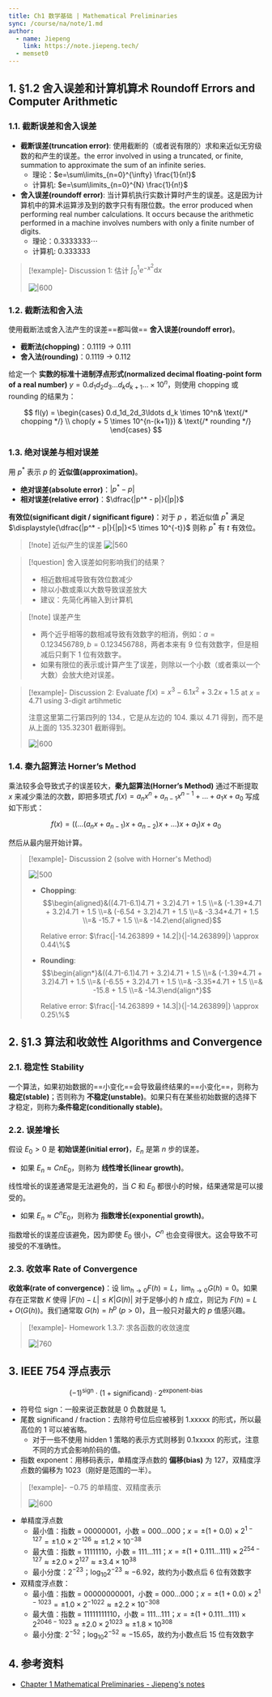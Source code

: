 ```yaml
---
title: Ch1 数学基础 | Mathematical Preliminaries
sync: /course/na/note/1.md
author:
  - name: Jiepeng
    link: https://note.jiepeng.tech/
  - memset0
---
```


## 1. §1.2 舍入误差和计算机算术 Roundoff Errors and Computer Arithmetic

### 1.1. 截断误差和舍入误差

- **截断误差(truncation error)**: 使用截断的（或者说有限的）求和来近似无穷级数的和产生的误差。the error involved in using a truncated, or finite, summation to approximate the sum of an infinite series.
    - 理论：$e=\sum\limits_{n=0}^{\infty} \frac{1}{n!}$
    - 计算机: $e=\sum\limits_{n=0}^{N} \frac{1}{n!}$
- **舍入误差(roundoff error)**: 当计算机执行实数计算时产生的误差。这是因为计算机中的算术运算涉及到的数字只有有限位数。the error produced when performing real number calculations. It occurs because the arithmetic performed in a machine involves numbers with only a finite number of digits.
    - 理论：$0.3333333\cdots$
    - 计算机: $0.333333$

> [!example]- Discussion 1: 估计 $\displaystyle{\int_{0}^{1} e^{-x^{2}} \text{d} x}$
>
> ![|600](https://img.memset0.cn/2024/11/19/QLrJOtXg.png)

### 1.2. 截断法和舍入法

使用截断法或舍入法产生的误差==都叫做== **舍入误差(roundoff error)**。

- **截断法(chopping)**：0.1119 -> 0.111
- **舍入法(rounding)**：0.1119 -> 0.112

给定一个 **实数的标准十进制浮点形式(normalized decimal floating-point form of a real number)** $y = 0.d_1d_2d_3\ldots d_kd_{k+1}\ldots \times 10^n$，则使用 chopping 或 rounding 的结果为：

$$
fl(y) = \begin{cases} 0.d_1d_2d_3\ldots d_k \times 10^n& \text{/* chopping */} \\ chop(y + 5 \times 10^{n-(k+1)}) & \text{/* rounding */} \end{cases}
$$

### 1.3. 绝对误差与相对误差

用 $p^*$ 表示 $p$ 的 **近似值(approximation)**。

- **绝对误差(absolute error)**：$|p^* - p|$
- **相对误差(relative error)**：$\dfrac{|p^* - p|}{|p|}$

**有效位(significant digit / significant figure)**：对于 $p$ ，若近似值 $p^\ast$ 满足 $\displaystyle{\dfrac{|p^* - p|}{|p|}<5 \times 10^{-t}}$ 则称 $p^{\ast}$ 有 $t$ 有效位。

> [!note] 近似产生的误差
> ![|560](https://img.memset0.cn/2024/11/19/QBex1IMM.png)

> [!question] 舍入误差如何影响我们的结果？
>
> -   相近数相减导致有效位数减少
> -   除以小数或乘以大数导致误差放大
> -   建议：先简化再输入到计算机

> [!note] 误差产生
>
> -   两个近乎相等的数相减导致有效数字的相消，例如：$a=0.123456789, b=0.123456788$，两者本来有 9 位有效数字，但是相减后只剩下 1 位有效数字。
> -   如果有限位的表示或计算产生了误差，则除以一个小数（或者乘以一个大数）会放大绝对误差。

> [!example]- Discussion 2: Evaluate $f(x)=x^{3}-6.1x^{2}+3.2x+1.5$ at $x=4.71$ using 3-digit artihmetic
>
> 注意这里第二行第四列的 $134.$，它是从左边的 $104.$ 乘以 $4.71$ 得到，而不是从上面的 $135.32301$ 截断得到。
>
> ![|600](https://img.memset0.cn/2024/11/19/bqegfIDe.png)

### 1.4. 秦九韶算法 Horner’s Method

乘法较多会导致式子的误差较大，**秦九韶算法(Horner’s Method)** 通过不断提取 $x$ 来减少乘法的次数，即把多项式 $f(x) = a_nx^n + a_{n-1}x^{n-1} + \ldots + a_1x + a_0$ 写成如下形式：

$$
f(x) = ((\ldots(a_nx + a_{n-1})x + a_{n-2})x + \ldots)x + a_1)x + a_0
$$

然后从最内层开始计算。

> [!example]- Discussion 2 (solve with Horner's Method)
>
> ![|500](https://img.memset0.cn/2024/11/19/yNN4gbHR.png)
>
> -   **Chopping**:  
>     $$\begin{aligned}&((4.71-6.1)4.71 + 3.2)4.71 + 1.5 \\=& (-1.39*4.71 + 3.2)4.71 + 1.5 \\=& (-6.54 + 3.2)4.71 + 1.5 \\=& -3.34*4.71 + 1.5 \\=& -15.7 + 1.5 \\=& -14.2\end{aligned}$$
>
>     Relative error: $\frac{|-14.263899 + 14.2|}{|-14.263899|} \approx 0.44\%$
>
> -   **Rounding**:  
>     $$\begin{align*}&((4.71-6.1)4.71 + 3.2)4.71 + 1.5 \\=& (-1.39*4.71 + 3.2)4.71 + 1.5 \\=& (-6.55 + 3.2)4.71 + 1.5 \\=& -3.35*4.71 + 1.5 \\=& -15.8 + 1.5 \\=& -14.3\end{align*}$$
>
>     Relative error: $\frac{|-14.263899 + 14.3|}{|-14.263899|} \approx 0.25\%$

## 2. §1.3 算法和收敛性 Algorithms and Convergence

### 2.1. 稳定性 Stability

一个算法，如果初始数据的==小变化==会导致最终结果的==小变化==，则称为 **稳定(stable)**；否则称为 **不稳定(unstable)**。如果只有在某些初始数据的选择下才稳定，则称为**条件稳定(conditionally stable)**。

### 2.2. 误差增长

假设 $E_0 > 0$ 是 **初始误差(initial error)**，$E_n$ 是第 $n$ 步的误差。

- 如果 $E_n \approx CnE_0$，则称为 **线性增长(linear growth)**。

线性增长的误差通常是无法避免的，当 $C$ 和 $E_0$ 都很小的时候，结果通常是可以接受的。

- 如果 $E_n \approx C^nE_0$，则称为 **指数增长(exponential growth)**。

指数增长的误差应该避免，因为即使 $E_0$ 很小，$C^n$ 也会变得很大。这会导致不可接受的不准确性。

### 2.3. 收敛率 Rate of Convergence

**收敛率(rate of convergence)**：设 $\displaystyle{\lim_{h\to 0} F(h) = L}$，$\displaystyle{\lim_{h\to 0} G(h) = 0}$。如果存在正常数 $K$ 使得 $\displaystyle{|F(h)-L| \leq K|G(h)|}$ 对于足够小的 $h$ 成立，则记为 $F(h)=L+O(G(h))$。我们通常取 $G(h)=h^p\ (p>0)$，且一般只对最大的 $p$ 值感兴趣。

> [!example]- Homework 1.3.7: 求各函数的收敛速度
>
> ![|760](https://img.memset0.cn/2024/11/19/zz0zOSkv.png)

## 3. IEEE 754 浮点表示

$$
(-1)^\text{sign} \cdot (1+\text{significand}) \cdot 2^{\text{exponent-bias}}
$$

- 符号位 sign：一般来说正数就是 0 负数就是 1。
- 尾数 significand / fraction：去除符号位后应被移到 $1.\text{xxxxx}$ 的形式，所以最高位的 1 可以被省略。
    - 对于一些不使用 hidden 1 策略的表示方式则移到 $0.1\text{xxxxx}$ 的形式，注意不同的方式会影响阶码的值。
- 指数 exponent：用移码表示，单精度浮点数的 **偏移(bias)** 为 $127$，双精度浮点数的偏移为 $1023$（刚好是范围的一半）。

> [!example]- $-0.75$ 的单精度、双精度表示
>
> ![|600](https://img.memset0.cn/2024/11/18/Lpm9HU9X.png)

- 单精度浮点数
    - 最小值：指数 = 00000001，小数 = 000...000；$x = \pm  (1+0.0) \times 2^{1-127} = \pm 1.0 \times 2^{-126} \approx \pm 1.2 \times 10^{-38}$
    - 最大值：指数 = 11111110，小数 = 111...111；$x = \pm (1+0.111\ldots 111) \times 2^{254-127} \approx \pm 2.0 \times 2^{127} \approx \pm 3.4 \times 10^{38}$
    - 最小分度：$2^{-23}$；$\log_{10}{2^{-23}}\approx -6.92$，故约为小数点后 6 位有效数字
- 双精度浮点数：
    - 最小值：指数 = 00000000001，小数 = 000...000；$x = \pm (1+0.0) \times 2^{1-1023} = \pm 1.0 \times 2^{-1022} \approx \pm 2.2 \times 10^{-308}$
    - 最大值：指数 = 11111111110，小数 = 111...111；$x = \pm (1+0.111\ldots 111) \times 2^{2046-1023} \approx \pm 2.0 \times 2^{1023} \approx \pm 1.8 \times 10^{308}$
    - 最小分度: $2^{-52}$；$\log_{10}{2^{-52}}\approx -15.65$，故约为小数点后 15 位有效数字

## 4. 参考资料

- [Chapter 1 Mathematical Preliminaries - Jiepeng's notes](https://note.jiepeng.tech/CS/NA/Chapter_01/)
